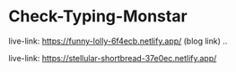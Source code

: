# Check-Typing-Monstar

live-link: https://funny-lolly-6f4ecb.netlify.app/ (blog link) ..

live-link: https://stellular-shortbread-37e0ec.netlify.app/
